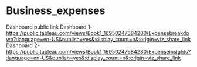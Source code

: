 # Business_expenses

Dashboard public link
Dashboard 1- https://public.tableau.com/views/Book1_16950247684280/Expensebreakdown?:language=en-US&publish=yes&:display_count=n&:origin=viz_share_link
Dashboard 2- https://public.tableau.com/views/Book1_16950247684280/Expenseinsights?:language=en-US&publish=yes&:display_count=n&:origin=viz_share_link
